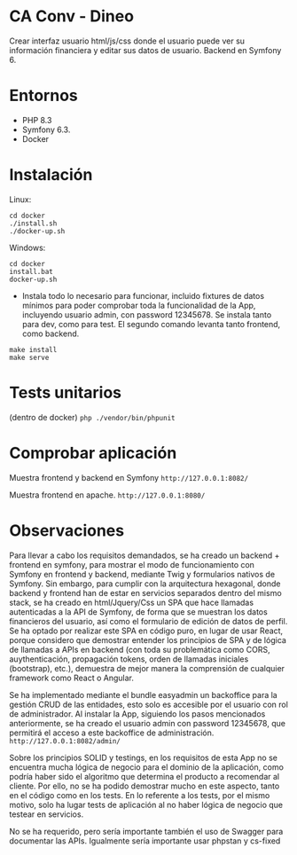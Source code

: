 # CA Conv - Dineo
Crear interfaz usuario html/js/css donde el usuario puede ver su información financiera y editar sus datos de usuario.
Backend en Symfony 6. 

# Entornos
- PHP 8.3
- Symfony 6.3.
- Docker

# Instalación
Linux:
```
cd docker
./install.sh
./docker-up.sh
```
Windows:
```
cd docker
install.bat
docker-up.sh
```
- Instala todo lo necesario para funcionar, incluido fixtures de datos mínimos para poder comprobar toda la funcionalidad de la App, incluyendo usuario admin, con password 12345678.
Se instala tanto para dev, como para test.
El segundo comando levanta tanto frontend, como backend.
```
make install
make serve
```

# Tests unitarios
(dentro de docker)
`php ./vendor/bin/phpunit`

# Comprobar aplicación
Muestra frontend y backend en Symfony
`http://127.0.0.1:8082/`

Muestra frontend en apache.
`http://127.0.0.1:8080/`

# Observaciones
Para llevar a cabo los requisitos demandados, se ha creado un backend + frontend en symfony, para mostrar el modo de funcionamiento con Symfony en frontend y backend, mediante Twig y formularios nativos de Symfony.
Sin embargo, para cumplir con la arquitectura hexagonal, donde backend y frontend han de estar en servicios separados dentro del mismo stack, se ha creado en html/Jquery/Css un SPA que hace llamadas autenticadas a la API de Symfony, de forma que se muestran los datos financieros del usuario, así como el formulario de edición de datos de perfil.
Se ha optado por realizar este SPA en código puro, en lugar de usar React, porque considero que demostrar entender los principios de SPA y de lógica de llamadas a APIs en backend (con toda su problemática como CORS, auythenticación, propagación tokens, orden de llamadas iniciales (bootstrap), etc.), demuestra de mejor manera la comprensión de cualquier framework como React o Angular.

Se ha implementado mediante el bundle easyadmin un backoffice para la gestión CRUD de las entidades, esto solo es accesible por el usuario con rol de administrador.
Al instalar la App, siguiendo los pasos mencionados anteriormente, se ha creado el usuario admin con password 12345678, que permitirá el acceso a este backoffice de administración.
`http://127.0.0.1:8082/admin/`

Sobre los principios SOLID y testings, en los requisitos de esta App no se encuentra mucha lógica de negocio para el dominio de la aplicación, como podría haber sido el algoritmo que determina el producto a recomendar al cliente. Por ello, no se ha podido demostrar mucho en este aspecto, tanto en el código como en los tests.
En lo referente a los tests, por el mismo motivo, solo ha lugar tests de aplicación al no haber lógica de negocio que testear en servicios.

No se ha requerido, pero sería importante también el uso de Swagger para documentar las APIs.
Igualmente sería importante usar phpstan y cs-fixed
